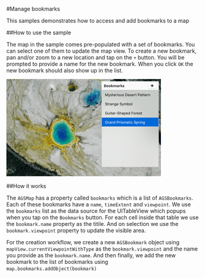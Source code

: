 #Manage bookmarks

This samples demonstrates how to access and add bookmarks to a map

##How to use the sample

The map in the sample comes pre-populated with a set of bookmarks. You can select one of them to update the map view. To create a new bookmark, pan and/or zoom to a new location and tap on the `+` button. You will be prompted to provide a name for the new bookmark. When you click `OK` the new bookmark should also show up in the list.

![](image1.png)

##How it works

The `AGSMap` has a property called `bookmarks` which is a list of `AGSBookmarks`. Each of these bookmarks have a `name`, `timeExtent` and `viewpoint`. We use the `bookmarks` list as the data source for the UITableView which popups when you tap on the `Bookmarks` button. For each cell inside that table we use the `bookmark.name` property as the titile. And on selection we use the `bookmark.viewpoint` property to update the visible area.

For the creation workflow, we create a new `AGSBookmark` object using `mapView.currentViewpointWithType` as the `bookmark.viewpoint` and the name you provide as the `bookmark.name`. And then finally, we add the new bookmark to the list of bookmarks using `map.bookmarks.addObject(bookmark)`




